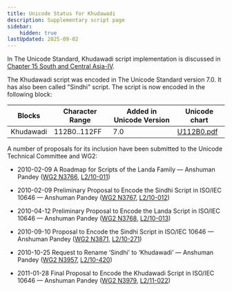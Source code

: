```yaml
---
title: Unicode Status for Khudawadi
description: Supplementary script page
sidebar:
    hidden: true
lastUpdated: 2025-09-02
---
```


In The Unicode Standard, Khudawadi script implementation is discussed in [Chapter 15 South and Central Asia-IV](http://www.unicode.org/versions/latest/ch15.pdf).

[comment]: # (end of intro)

[comment]: # (start of blocks)

The Khudawadi script was encoded in The Unicode Standard version 7.0. It has also been called "Sindhi" script. The script is now encoded in the following block:

| Blocks | Character Range | Added in Unicode Version | Unicode chart |
| ------ | --------------- | ------------------------ | ------------- |
| Khudawadi  | 112B0..112FF | 7.0 | [U112B0.pdf](http://www.unicode.org/charts/PDF/U112B0.pdf) |

[comment]: # (end of blocks)

[comment]: # (start of chars)



[comment]: # (end of chars)

[comment]: # (start of rest)

A number of proposals for its inclusion have been submitted to the Unicode Technical Committee and WG2:

- 2010-02-09 A Roadmap for Scripts of the Landa Family — Anshuman Pandey ([WG2 N3766](https://www.unicode.org/wg2/docs/n3766.pdf), [L2/10-011](http://www.unicode.org/cgi-bin/GetMatchingDocs.pl?L2/10-011))

- 2010-02-09 Preliminary Proposal to Encode the Sindhi Script in ISO/IEC 10646 — Anshuman Pandey ([WG2 N3767](https://www.unicode.org/wg2/docs/n3767.pdf), [L2/10-012](http://www.unicode.org/cgi-bin/GetMatchingDocs.pl?L2/10-012))

- 2010-04-12 Preliminary Proposal to Encode the Landa Script in ISO/IEC 10646 — Anshuman Pandey ([WG2 N3768](https://www.unicode.org/wg2/docs/n3768.pdf), [L2/10-013](http://www.unicode.org/cgi-bin/GetMatchingDocs.pl?L2/10-013))

- 2010-09-10 Proposal to Encode the Sindhi Script in ISO/IEC 10646 — Anshuman Pandey ([WG2 N3871](http://www.dkuug.dk/jtc1/sc2/wg2/docs/n3871.pdf), [L2/10-271](http://www.unicode.org/cgi-bin/GetMatchingDocs.pl?L2/10-271))

- 2010-10-25 Request to Rename ‘Sindhi’ to ‘Khudawadi’ — Anshuman Pandey ([WG2 N3957](https://www.unicode.org/wg2/docs/n3957.pdf), [L2/10-420](http://www.unicode.org/cgi-bin/GetMatchingDocs.pl?L2/10-420))

- 2011-01-28 Final Proposal to Encode the Khudawadi Script in ISO/IEC 10646 — Anshuman Pandey ([WG2 N3979](https://www.unicode.org/wg2/docs/n3979.pdf), [L2/11-022](http://www.unicode.org/cgi-bin/GetMatchingDocs.pl?L2/11-022))
